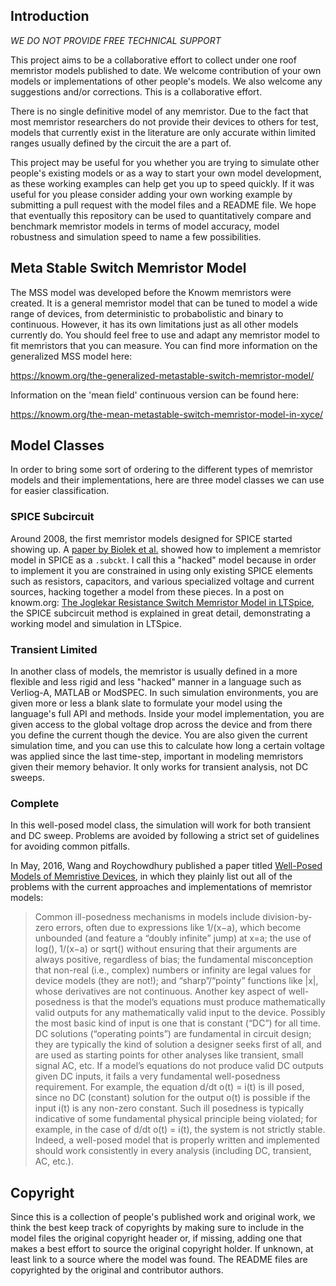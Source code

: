 ## Introduction

*WE DO NOT PROVIDE FREE TECHNICAL SUPPORT* 

This project aims to be a collaborative effort to collect under one roof memristor models published to date. We welcome contribution of your own models or implementations of other people's models. We also welcome any suggestions and/or corrections. This is a collaborative effort. 

There is no single definitive model of any memristor. Due to the fact that most memristor researchers do not provide their devices to others for test, models that currently exist in the literature are only accurate within limited ranges usually defined by the circuit the are a part of. 

This project may be useful for you whether you are trying to simulate other people's existing models or as a way to start your own model development, as these working examples can help get you up to speed quickly. If it was useful for you please consider adding your own working example by submitting a pull request with the model files and a README file. We hope that eventually this repository can be used to quantitatively compare and benchmark memristor models in terms of model accuracy, model robustness and simulation speed to name a few possibilities.

## Meta Stable Switch Memristor Model

The MSS model was developed before the Knowm memristors were created. It is a general memristor model that can be tuned to model a wide range of devices, from deterministic to probabolistic and binary to continuous. However, it has its own limitations just as all other models currently do. You should feel free to use and adapt any memristor model to fit memristors that you can measure. You can find more information on the generalized MSS model here:

https://knowm.org/the-generalized-metastable-switch-memristor-model/

Information on the 'mean field' continuous version can be found here:

https://knowm.org/the-mean-metastable-switch-memristor-model-in-xyce/

## Model Classes

In order to bring some sort of ordering to the different types of memristor models and their implementations, here are three model classes we can use for easier classification.

### SPICE Subcircuit

Around 2008, the first memristor models designed for SPICE started showing up. A [paper by Biolek et al.](http://www.radioeng.cz/fulltexts/2009/09_02_210_214.pdf) showed how to implement a memristor model in SPICE as a `.subckt`. I call this a "hacked" model because in order to implement it you are constrained in using only existing SPICE elements such as resistors, capacitors, and various specialized voltage and current sources, hacking together a model from these pieces. In a post on knowm.org: [The Joglekar Resistance Switch Memristor Model in LTSpice](http://knowm.org/the-joglekar-resistance-switch-memristor-model-in-ltspice/), the SPICE subcircuit method is explained in great detail, demonstrating a working model and simulation in LTSpice.

### Transient Limited

In another class of models, the memristor is usually defined in a more flexible and less rigid and less "hacked" manner in a language such as Verliog-A, MATLAB or ModSPEC. In such simulation environments, you are given more or less a blank slate to formulate your model using the language's full API and methods. Inside your model implementation, you are given access to the global voltage drop across the device and from there you define the current though the device. You are also given the current simulation time, and you can use this to calculate how long a certain voltage was applied since the last time-step, important in modeling memristors given their memory behavior. It only works for transient analysis, not DC sweeps.

### Complete

In this well-posed model class, the simulation will work for both transient and DC sweep. Problems are avoided by following a strict set of guidelines for avoiding common pitfalls.

In May, 2016, Wang and Roychowdhury published a paper titled [Well-Posed Models of Memristive Devices](https://arxiv.org/abs/1605.04897), in which they plainly list out all of the problems with the current approaches and implementations of memristor models:

> Common ill-posedness mechanisms in models include division-by-zero errors, often due to expressions like 1/(x−a), which become unbounded (and feature a “doubly infinite” jump) at x=a; the use of log(),  1/(x−a) or sqrt() without ensuring that their arguments are always positive, regardless of bias; the fundamental misconception that non-real (i.e., complex) numbers or infinity are legal values for device models (they are not!); and “sharp”/“pointy” functions like |x|, whose derivatives are not continuous.  Another key aspect of well-posedness is that the model’s equations must produce mathematically valid outputs for any mathematically valid input to the device. Possibly the most basic kind of input is one that is constant (“DC”) for all time. DC solutions (“operating points”) are fundamental in circuit design; they are typically the kind of solution a designer seeks first of all, and are used as starting points for other analyses like transient, small signal AC, etc. If a model’s equations do not produce valid DC outputs given DC inputs, it fails a very fundamental well-posedness requirement. For example, the equation d/dt o(t) = i(t) is ill posed, since no DC (constant) solution for the output o(t) is possible if the input i(t) is any non-zero constant. Such ill posedness is typically indicative of some fundamental physical principle being violated; for example, in the case of d/dt o(t) = i(t), the system is not strictly stable. Indeed, a well-posed model that is properly written and implemented should work consistently in every analysis (including DC, transient, AC, etc.).

## Copyright

Since this is a collection of people's published work and original work, we think the best keep track of copyrights by making sure to include in the model files the original copyright header or, if missing, adding one that makes a best effort to source the original copyright holder. If unknown, at least link to a source where the model was found. The README files are copyrighted by the original and contributor authors.

